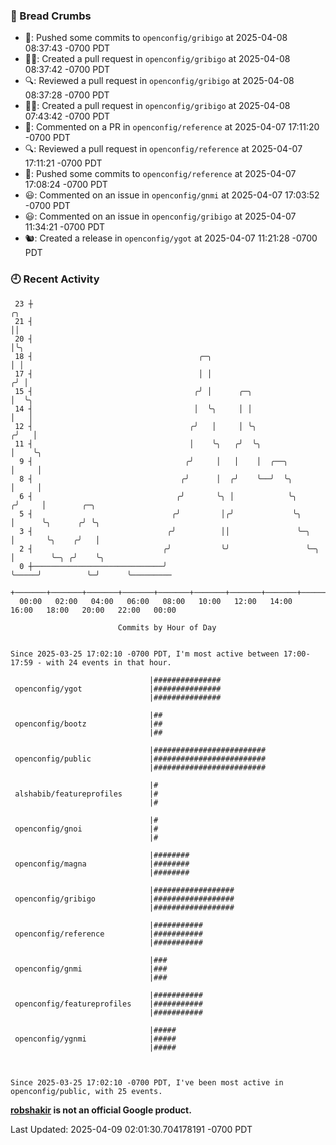 ### 🍞 Bread Crumbs

 * 🚢: Pushed some commits to `openconfig/gribigo` at 2025-04-08 08:37:43 -0700 PDT
 * ✍🏼: Created a pull request in `openconfig/gribigo` at 2025-04-08 08:37:42 -0700 PDT
 * 🔍: Reviewed a pull request in  `openconfig/gribigo` at 2025-04-08 08:37:28 -0700 PDT
 * ✍🏼: Created a pull request in `openconfig/gribigo` at 2025-04-08 07:43:42 -0700 PDT
 * 💬: Commented on a PR in  `openconfig/reference` at 2025-04-07 17:11:20 -0700 PDT
 * 🔍: Reviewed a pull request in  `openconfig/reference` at 2025-04-07 17:11:21 -0700 PDT
 * 🚢: Pushed some commits to `openconfig/reference` at 2025-04-07 17:08:24 -0700 PDT
 * 😃: Commented on an issue in `openconfig/gnmi` at 2025-04-07 17:03:52 -0700 PDT
 * 😃: Commented on an issue in `openconfig/gribigo` at 2025-04-07 11:34:21 -0700 PDT
 * 🐿: Created a release in `openconfig/ygot` at 2025-04-07 11:21:28 -0700 PDT

### 🕘 Recent Activity
```
 23 ┼                                                                        ╭╮
 21 ┤                                                                        ││
 20 ┤                                                                        │╰╮
 18 ┤                                     ╭─╮                                │ │
 17 ┤                                     │ │                               ╭╯ │
 15 ┤                                    ╭╯ │      ╭─╮                      │  ╰╮
 14 ┤                                    │  ╰╮     │ │                      │   │
 12 ┤                                   ╭╯   │     │ ╰╮                    ╭╯   │
 11 ┤                                   │    ╰╮   ╭╯  ╰╮                   │    ╰╮
  9 ┤                                  ╭╯     │   │    │  ╭──╮             │     │
  8 ┤                                 ╭╯      │  ╭╯    ╰──╯  ╰╮            │     │
  6 ┤                                ╭╯       ╰╮ │            ╰╮          ╭╯     │        ╭─╮
  5 ┤                               ╭╯         │╭╯             ╰╮         │      ╰╮      ╭╯ ╰╮
  3 ┤                              ╭╯          ││               ╰─╮       │       ╰╮    ╭╯   │
  2 ┤                             ╭╯           ╰╯                 ╰─╮     │        ╰─╮ ╭╯    ╰╮
  0 ┼─────────────────────────────╯                                 ╰─────╯          ╰─╯      ╰─────────
    +───────+───────+───────+───────+───────+───────+───────+───────+───────+───────+───────+───────+────
  00:00   02:00   04:00   06:00   08:00   10:00   12:00   14:00   16:00   18:00   20:00   22:00   00:00   

						Commits by Hour of Day


Since 2025-03-25 17:02:10 -0700 PDT, I'm most active between 17:00-17:59 - with 24 events in that hour.

```



```
                               |###############
 openconfig/ygot               |###############
                               |###############

                               |##
 openconfig/bootz              |##
                               |##

                               |#########################
 openconfig/public             |#########################
                               |#########################

                               |#
 alshabib/featureprofiles      |#
                               |#

                               |#
 openconfig/gnoi               |#
                               |#

                               |########
 openconfig/magna              |########
                               |########

                               |##################
 openconfig/gribigo            |##################
                               |##################

                               |###########
 openconfig/reference          |###########
                               |###########

                               |###
 openconfig/gnmi               |###
                               |###

                               |###########
 openconfig/featureprofiles    |###########
                               |###########

                               |#####
 openconfig/ygnmi              |#####
                               |#####



Since 2025-03-25 17:02:10 -0700 PDT, I've been most active in openconfig/public, with 25 events.

```
**[robshakir](mailto:robjs@google.com) is not an official Google product.**  


Last Updated: 2025-04-09 02:01:30.704178191 -0700 PDT
